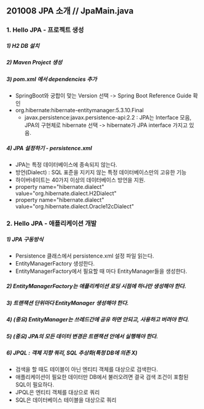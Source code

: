 ## 201008 JPA 소개 // JpaMain.java
### 1. Hello JPA - 프로젝트 생성
##### 1) H2 DB 설치
##### 2) Maven Project 생성
##### 3) pom.xml 에서 dependencies 추가 
* SpringBoot와 궁합이 맞는 Version 선택 -> Spring Boot Reference Guide 확인
* org.hibernate:hibernate-entitymanager:5.3.10.Final
  * javax.persistence:javax.persistence-api:2.2 : JPA는 Interface 모음, JPA의 구현체로 hibernate 선택 -> hibernate가 JPA interface 가지고 있음.

##### 4) JPA 설정하기 - persistence.xml
* JPA는 특정 데이터베이스에 종속되지 않는다.
* 방언(Dialect) : SQL 표준을 지키지 않는 특정 데이터베이스만의 고유한 기능
* 하이버네이트는 40가지 이상의 데이터베이스 방언을 지원.
* property name="hibernate.dialect" value="org.hibernate.dialect.H2Dialect"
* property name="hibernate.dialect" value="org.hibernate.dialect.Oracle12cDialect" 

### 2. Hello JPA - 애플리케이션 개발
##### 1) JPA 구동방식
* Persistence 클래스에서 persistence.xml 설정 파일 읽는다.
* EntityManagerFactory 생성한다.
* EntityManagerFactory에서 필요할 때 마다 EntityManager들을 생성한다.
##### 2) EntityManagerFactory는 애플리케이션 로딩 시점에 하나만 생성해야 한다.
##### 3) 트랜잭션 단위마다 EntityManager 생성해야 한다.
##### 4) (중요) EntityManager는 쓰레드간에 공유 하면 안되고, 사용하고 버려야 한다.
##### 5) (중요) JPA의 모든 데이터 변경은 트랜잭션 안에서 실행해야 한다.
##### 6) JPQL : 객체 지향 쿼리, SQL 추상화(특정 DB에 의존 X)
* 검색을 할 때도 테이블이 아닌 엔티티 객체를 대상으로 검색한다.
* 애플리케이션이 필요한 데이터만 DB에서 불러오려면 결국 검색 조건이 포함된 SQL이 필요하다.
* JPQL은 엔티티 객체를 대상으로 쿼리
* SQL은 데이터베이스 테이블을 대상으로 쿼리